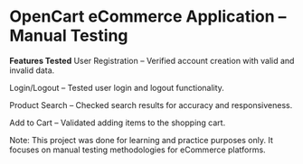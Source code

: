 # OpenCart eCommerce Application – Manual Testing

**Features Tested**
User Registration – Verified account creation with valid and invalid data.

Login/Logout – Tested user login and logout functionality.

Product Search – Checked search results for accuracy and responsiveness.

Add to Cart – Validated adding items to the shopping cart.

Note: This project was done for learning and practice purposes only. It focuses on manual testing methodologies for eCommerce platforms.
